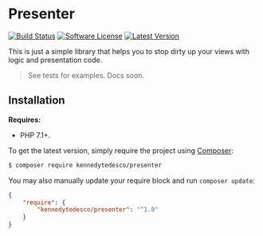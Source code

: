 # Presenter

<p align="left">
<a href="https://travis-ci.org/KennedyTedesco/Presenter"><img src="https://img.shields.io/travis/KennedyTedesco/Presenter/master.svg?style=flat-square" alt="Build Status"></img></a>
<a href="LICENSE"><img src="https://img.shields.io/badge/license-MIT-brightgreen.svg?style=flat-square" alt="Software License"></img></a>
<a href="https://github.com/KennedyTedesco/Presenter/releases"><img src="https://img.shields.io/github/release/KennedyTedesco/Presenter.svg?style=flat-square" alt="Latest Version"></img></a>
</p>

This is just a simple library that helps you to stop dirty up your views with logic and presentation code.

> See tests for examples. Docs soon.

## Installation

**Requires:**

- PHP 7.1+.

To get the latest version, simply require the project using [Composer](https://getcomposer.org):

```bash
$ composer require kennedytedesco/presenter
```

You may also manually update your require block and run `composer update`:

```json
{
    "require": {
        "kennedytedesco/presenter": "^1.0"
    }
}
```
